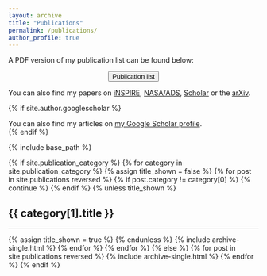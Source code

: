 ```yaml
---
layout: archive
title: "Publications"
permalink: /publications/
author_profile: true
---
```


A PDF version of my publication list can be found below:
<center><a href="../files/publication_list.pdf" download="David_Trestini_publications.pdf"><button class="btn btn--custom">Publication list</button></a></center>

You can also find my papers on  <a href="https://inspirehep.net/authors/2018015" target="_blank" rel="noopener"><i class="ai ai-inspire ai-fw"></i> iNSPIRE</a>, <a href="https://ui.adsabs.harvard.edu/search/fq=%7B!type%3Daqp%20v%3D%24fq_database%7D&fq_database=(database%3Aastronomy%20OR%20database%3Aphysics)&q=%20author%3A%22trestini%2C%20david%22&sort=date%20desc%2C%20bibcode%20desc&p_=0" target="_blank" rel="noopener"><i class="ai ai-ads-square ai-fw"></i> NASA/ADS</a>, <a href="{{site.author.googlescholar}}" target="_blank" rel="noopener"><i class="ai ai-google-scholar-square ai-fw"></i> Scholar</a> or the <a href="https://arxiv.org/a/trestini_d_1.html" target="_blank" rel="noopener"><i class="ai ai-arxiv ai-fw"></i> arXiv</a>.



{% if site.author.googlescholar %}
  <div class="wordwrap">You can also find my articles on <a href="{{site.author.googlescholar}}">my Google Scholar profile</a>.</div>
{% endif %}

{% include base_path %}

<!-- New style rendering if publication categories are defined -->
{% if site.publication_category %}
  {% for category in site.publication_category  %}
    {% assign title_shown = false %}
    {% for post in site.publications reversed %}
      {% if post.category != category[0] %}
        {% continue %}
      {% endif %}
      {% unless title_shown %}
        <h2>{{ category[1].title }}</h2><hr />
        {% assign title_shown = true %}
      {% endunless %}
      {% include archive-single.html %}
    {% endfor %}
  {% endfor %}
{% else %}
  {% for post in site.publications reversed %}
    {% include archive-single.html %}
  {% endfor %}
{% endif %}



